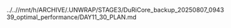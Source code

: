 ../..//mnt/h/ARCHIVE/.UNWRAP/STAGE3/DuRiCore_backup_20250807_094339_optimal_performance/DAY11_30_PLAN.md